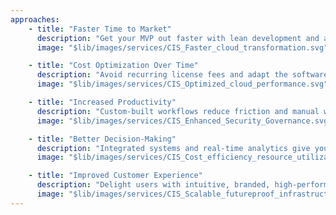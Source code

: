 ```yaml
---
approaches:
    - title: "Faster Time to Market"
      description: "Get your MVP out faster with lean development and agile delivery"
      image: "$lib/images/services/CIS_Faster_cloud_transformation.svg"

    - title: "Cost Optimization Over Time"
      description: "Avoid recurring license fees and adapt the software as your needs evolve"
      image: "$lib/images/services/CIS_Optimized_cloud_performance.svg"

    - title: "Increased Productivity"
      description: "Custom-built workflows reduce friction and manual work across your teams."
      image: "$lib/images/services/CIS_Enhanced_Security_Governance.svg"

    - title: "Better Decision-Making"
      description: "Integrated systems and real-time analytics give your teams the data they need"
      image: "$lib/images/services/CIS_Cost_efficiency_resource_utilization.svg"

    - title: "Improved Customer Experience"
      description: "Delight users with intuitive, branded, high-performance interfaces"
      image: "$lib/images/services/CIS_Scalable_futureproof_infrastructure.svg"
---
```


